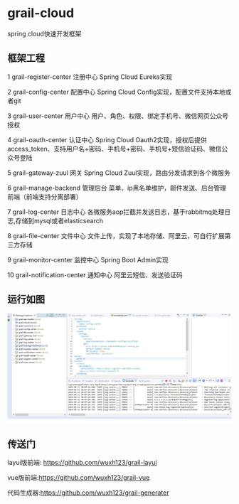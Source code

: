 # grail-cloud
spring cloud快速开发框架

## 框架工程
1 	grail-register-center 	注册中心 	Spring Cloud Eureka实现

2 	grail-config-center 	配置中心 	Spring Cloud Config实现，配置文件支持本地或者git

3 	grail-user-center 	    用户中心 	用户、角色、权限、绑定手机号、微信网页公众号授权

4 	grail-oauth-center 	    认证中心 	Spring Cloud Oauth2实现，授权后提供access_token、支持用户名+密码、手机号+密码、手机号+短信验证码、微信公众号登陆

5 	grail-gateway-zuul 	    网关 	    Spring Cloud Zuul实现，路由分发请求到各个微服务

6 	grail-manage-backend 	管理后台 	菜单、ip黑名单维护，邮件发送、后台管理前端（前端支持分离部署）

7 	grail-log-center 	    日志中心 	各微服务aop拦截并发送日志，基于rabbitmq处理日志,存储到mysql或者elasticsearch

8 	grail-file-center 	    文件中心 	文件上传，实现了本地存储、阿里云，可自行扩展第三方存储

9 	grail-monitor-center 	监控中心 	Spring Boot Admin实现

10 	grail-notification-center 	通知中心 	阿里云短信、发送验证码     

## 运行如图
 ![img](https://github.com/wuxh123/grail-cloud/blob/master/img/projects.png)
## 传送门
layui版前端: https://github.com/wuxh123/grail-layui

vue版前端:https://github.com/wuxh123/grail-vue

代码生成器:https://github.com/wuxh123/grail-generater
